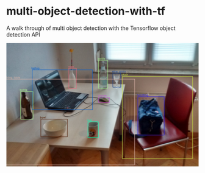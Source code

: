 # multi-object-detection-with-tf
A walk through of multi object detection with the Tensorflow object detection API

<div>
 <span align="left">
  <img width="1200" heigt="700" src="https://github.com/Nnamaka/multi-object-detection-with-tf/blob/main/image.jpg">
</span>
